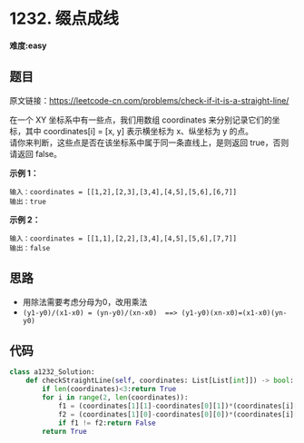 # 1232. 缀点成线
**难度:easy**
## 题目
原文链接：https://leetcode-cn.com/problems/check-if-it-is-a-straight-line/

在一个 XY 坐标系中有一些点，我们用数组 coordinates 来分别记录它们的坐标，其中 coordinates[i] = [x, y] 表示横坐标为 x、纵坐标为 y 的点。  
请你来判断，这些点是否在该坐标系中属于同一条直线上，是则返回 true，否则请返回 false。

**示例 1：**
```
输入：coordinates = [[1,2],[2,3],[3,4],[4,5],[5,6],[6,7]]
输出：true
```
**示例 2：**
```
输入：coordinates = [[1,1],[2,2],[3,4],[4,5],[5,6],[7,7]]
输出：false
```

## 思路
* 用除法需要考虑分母为0，改用乘法
* `(y1-y0)/(x1-x0) = (yn-y0)/(xn-x0)  ==> (y1-y0)(xn-x0)=(x1-x0)(yn-y0)`
## 代码
```python
class a1232_Solution:
    def checkStraightLine(self, coordinates: List[List[int]]) -> bool:
        if len(coordinates)<3:return True
        for i in range(2, len(coordinates)):
            f1 = (coordinates[1][1]-coordinates[0][1])*(coordinates[i][0]-coordinates[0][0])
            f2 = (coordinates[1][0]-coordinates[0][0])*(coordinates[i][1]-coordinates[0][1])
            if f1 != f2:return False
        return True
```
